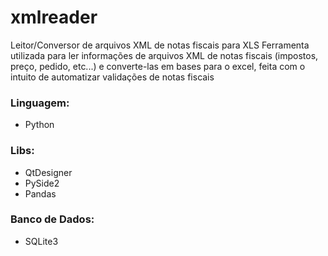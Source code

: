 # xmlreader
Leitor/Conversor de arquivos XML de notas fiscais para XLS
Ferramenta utilizada para ler informações de arquivos XML de notas fiscais (impostos, preço, pedido, etc...)
e converte-las em bases para o excel, feita com o intuito de automatizar validações de notas fiscais

### Linguagem:
- Python

### Libs:
- QtDesigner
- PySide2
- Pandas

### Banco de Dados:
- SQLite3
